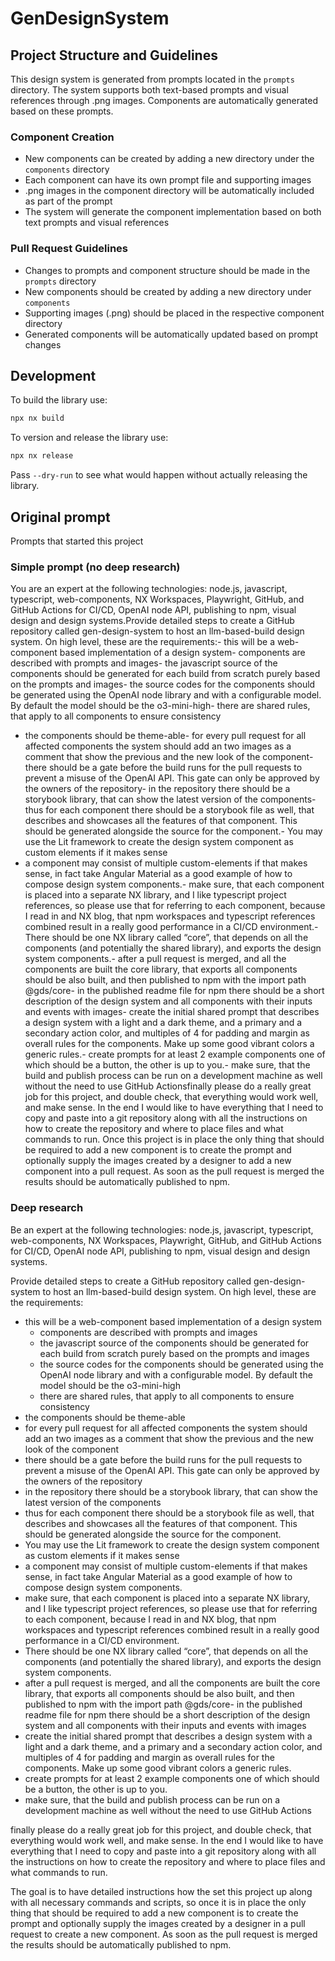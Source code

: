# GenDesignSystem

## Project Structure and Guidelines

This design system is generated from prompts located in the `prompts` directory. The system supports both text-based prompts and visual references through .png images. Components are automatically generated based on these prompts.

### Component Creation
- New components can be created by adding a new directory under the `components` directory
- Each component can have its own prompt file and supporting images
- .png images in the component directory will be automatically included as part of the prompt
- The system will generate the component implementation based on both text prompts and visual references

### Pull Request Guidelines
- Changes to prompts and component structure should be made in the `prompts` directory
- New components should be created by adding a new directory under `components`
- Supporting images (.png) should be placed in the respective component directory
- Generated components will be automatically updated based on prompt changes

## Development

To build the library use:

```sh
npx nx build
```

To version and release the library use:

```sh
npx nx release
```

Pass `--dry-run` to see what would happen without actually releasing the library.


## Original prompt

Prompts that started this project

### Simple prompt (no deep research)

You are an expert at the following technologies: node.js, javascript, typescript, web-components, NX Workspaces, Playwright, GitHub, and GitHub Actions for CI/CD, OpenAI node API, publishing to npm, visual design and design systems.Provide detailed steps to create a GitHub repository called gen-design-system to host an llm-based-build design system. On high level, these are the requirements:- this will be a web-component based implementation of a design system- components are described with prompts and images- the javascript source of the components should be generated for each build from scratch purely based on the prompts and images- the source codes for the components should be generated using the OpenAI node library and with a configurable model. By default the model should be the o3-mini-high- there are shared rules, that apply to all components to ensure consistency
- the components should be theme-able- for every pull request for all affected components the system should add an two images as a comment that show the previous and the new look of the component- there should be a gate before the build runs for the pull requests to prevent a misuse of the OpenAI API. This gate can only be approved by the owners of the repository- in the repository there should be a storybook library, that can show the latest version of the components- thus for each component there should be a storybook file as well, that  describes and showcases all the features of that component. This should be generated alongside the source for the component.- You may use the Lit framework to create the design system component as custom elements if it makes sense
- a component may consist of multiple custom-elements if that makes sense, in fact take Angular Material as a good example of how to compose design system components.- make sure, that each component is placed into a separate NX library, and I like typescript project references, so please use that for referring to each component, because I read in and NX blog, that npm workspaces and typescript references combined result in a really good performance in a CI/CD environment.- There should be one NX library called “core”, that depends on all the components (and potentially the shared library), and exports the design system components.- after a pull request is merged, and all the components are built the core library, that exports all components should be also built, and then published to npm with the import path @gds/core- in the published readme file for npm there should be a short description of the design system and all components with their inputs and events with images- create the initial shared prompt that describes a design system with a light and a dark theme, and a primary and a secondary action color, and multiples of 4 for padding and margin as overall rules for the components. Make up some good vibrant colors a generic rules.- create prompts for at least 2 example components one of which should be a button, the other is up to you.- make sure, that the build and publish process can be run on a development machine as well without the need to use GitHub Actionsfinally please do a really great job for this project, and double check, that everything would work well, and make sense. In the end I would like to have everything that I need to copy and paste into a git repository along with all the instructions on how to create the repository and where to place files and what commands to run. Once this project is in place the only thing that should be required to add a new component is to create the prompt and optionally supply the images created by a designer to add a new component into a pull request. As soon as the pull request is merged the results should be automatically published to npm.

### Deep research

Be an expert at the following technologies: node.js, javascript, typescript, web-components, NX Workspaces, Playwright, GitHub, and GitHub Actions for CI/CD, OpenAI node API, publishing to npm, visual design and design systems.

Provide detailed steps to create a GitHub repository called gen-design-system to host an llm-based-build design system. On high level, these are the requirements:

- this will be a web-component based implementation of a design system
  - components are described with prompts and images
  - the javascript source of the components should be generated for each build from scratch purely based on the prompts and images
  - the source codes for the components should be generated using the OpenAI node library and with a configurable model. By default the model should be the o3-mini-high
  - there are shared rules, that apply to all components to ensure consistency
- the components should be theme-able
- for every pull request for all affected components the system should add an two images as a comment that show the previous and the new look of the component
- there should be a gate before the build runs for the pull requests to prevent a misuse of the OpenAI API. This gate can only be approved by the owners of the repository
- in the repository there should be a storybook library, that can show the latest version of the components
- thus for each component there should be a storybook file as well, that describes and showcases all the features of that component. This should be generated alongside the source for the component.
- You may use the Lit framework to create the design system component as custom elements if it makes sense
- a component may consist of multiple custom-elements if that makes sense, in fact take Angular Material as a good example of how to compose design system components.
- make sure, that each component is placed into a separate NX library, and I like typescript project references, so please use that for referring to each component, because I read in and NX blog, that npm workspaces and typescript references combined result in a really good performance in a CI/CD environment.
- There should be one NX library called “core”, that depends on all the components (and potentially the shared library), and exports the design system components.
- after a pull request is merged, and all the components are built the core library, that exports all components should be also built, and then published to npm with the import path @gds/core- in the published readme file for npm there should be a short description of the design system and all components with their inputs and events with images
- create the initial shared prompt that describes a design system with a light and a dark theme, and a primary and a secondary action color, and multiples of 4 for padding and margin as overall rules for the components. Make up some good vibrant colors a generic rules.
- create prompts for at least 2 example components one of which should be a button, the other is up to you.
- make sure, that the build and publish process can be run on a development machine as well without the need to use GitHub Actions

finally please do a really great job for this project, and double check, that everything would work well, and make sense. In the end I would like to have everything that I need to copy and paste into a git repository along with all the instructions on how to create the repository and where to place files and what commands to run.

The goal is to have detailed instructions how the set this project up along with all necessary commands and scripts, so once it is in place the only thing that should be required to add a new component is to create the prompt and optionally supply the images created by a designer in a pull request to create a new component. As soon as the pull request is merged the results should be automatically published to npm.

